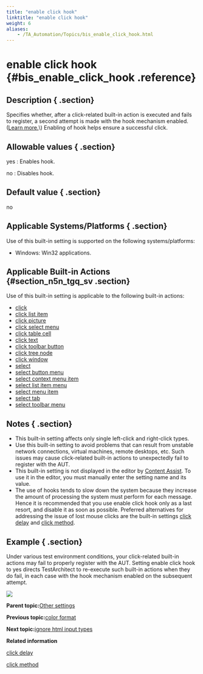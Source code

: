 ```yaml
--- 
title: "enable click hook"
linktitle: "enable click hook"
weight: 6
aliases: 
    - /TA_Automation/Topics/bis_enable_click_hook.html
---
```

# enable click hook {#bis_enable_click_hook .reference}

## Description { .section}

Specifies whether, after a click-related built-in action is executed and fails to register, a second attempt is made with the hook mechanism enabled. \([Learn more.](https://msdn.microsoft.com/en-us/library/windows/desktop/ms644959(v=vs.85).aspx)\) Enabling of hook helps ensure a successful click.

## Allowable values { .section}

yes
:   Enables hook.

no
:   Disables hook.

## Default value { .section}

no

## Applicable Systems/Platforms { .section}

Use of this built-in setting is supported on the following systems/platforms:

-   Windows: Win32 applications.

## Applicable Built-in Actions {#section_n5n_tgq_sv .section}

Use of this built-in setting is applicable to the following built-in actions:

-   [click](bia_click.html)
-   [click list item](bia_click_list_item.html)
-   [click picture](bia_click_picture.html)
-   [click select menu](bia_click_select_menu.html)
-   [click table cell](bia_click_table_cell.html)
-   [click text](bia_click_text.html)
-   [click toolbar button](bia_click_toolbar_button.html)
-   [click tree node](bia_click_tree_node.html)
-   [click window](bia_click_window.html)
-   [select](bia_select.html)
-   [select button menu](bia_select_button_menu.html)
-   [select context menu item](bia_select_context_menu_item.html)
-   [select list item menu](bia_select_list_item_menu.html)
-   [select menu item](bia_select_menu_item.html)
-   [select tab](bia_select_tab.html)
-   [select toolbar menu](bia_select_toolbar_menu.html)

## Notes { .section}

-   This built-in setting affects only single left-click and right-click types.
-   Use this built-in setting to avoid problems that can result from unstable network connections, virtual machines, remote desktops, etc. Such issues may cause click-related built-in actions to unexpectedly fail to register with the AUT.
-   This built-in setting is not displayed in the editor by [Content Assist](../../TA_Help/Topics/ug_content_assist.html). To use it in the editor, you must manually enter the setting name and its value.
-   The use of hooks tends to slow down the system because they increase the amount of processing the system must perform for each message. Hence it is recommended that you use enable click hook only as a last resort, and disable it as soon as possible. Preferred alternatives for addressing the issue of lost mouse clicks are the built-in settings [click delay](bis_click_delay.html) and [click method](bis_click_method.html).

## Example { .section}

Under various test environment conditions, your click-related built-in actions may fail to properly register with the AUT. Setting enable click hook to yes directs TestArchitect to re-execute such built-in actions when they do fail, in each case with the hook mechanism enabled on the subsequent attempt.

![](../Images/bis_enable_click_hook_pgm.png)

**Parent topic:**[Other settings](../../TA_Automation/Topics/bis_other.html)

**Previous topic:**[color format](../../TA_Automation/Topics/bis_color_format.html)

**Next topic:**[ignore html input types](../../TA_Automation/Topics/bis_ignore_html_input_types.html)

**Related information**  


[click delay](../../TA_Automation/Topics/bis_click_delay.html)

[click method](../../TA_Automation/Topics/bis_click_method.html)

